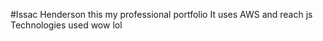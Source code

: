 #Issac Henderson  this my professional portfolio
It uses AWS and reach js
Technologies used
wow lol 
